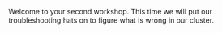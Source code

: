 Welcome to your second workshop. This time we will put our troubleshooting hats on to figure what is wrong in our cluster.
